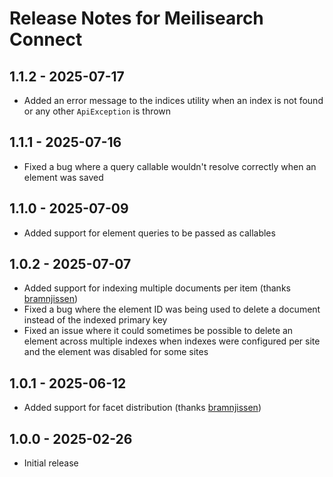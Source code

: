 # Release Notes for Meilisearch Connect

## 1.1.2 - 2025-07-17
- Added an error message to the indices utility when an index is not found or any other `ApiException` is thrown

## 1.1.1 - 2025-07-16
- Fixed a bug where a query callable wouldn't resolve correctly when an element was saved

## 1.1.0 - 2025-07-09
- Added support for element queries to be passed as callables

## 1.0.2 - 2025-07-07
- Added support for indexing multiple documents per item (thanks [bramnjissen](https://github.com/bramnijssen))
- Fixed a bug where the element ID was being used to delete a document instead of the indexed primary key
- Fixed an issue where it could sometimes be possible to delete an element across multiple indexes when indexes were configured per site and the element was disabled for some sites

## 1.0.1 - 2025-06-12
- Added support for facet distribution (thanks [bramnjissen](https://github.com/bramnijssen))

## 1.0.0 - 2025-02-26
- Initial release
